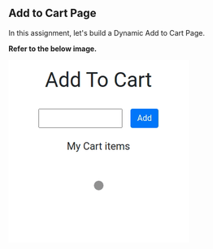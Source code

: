 ## Add to Cart Page

In this assignment, let's build a Dynamic Add to Cart Page.

**Refer to the below image.**

![alt text](shopping-cart-v1.gif)

